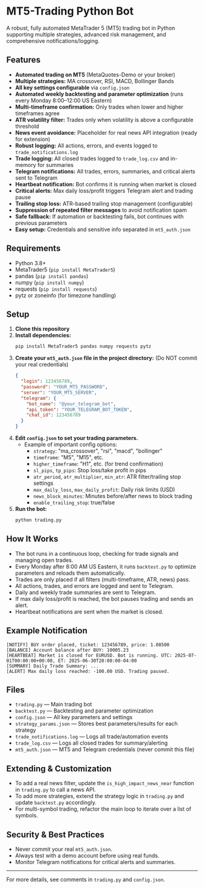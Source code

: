 # MT5-Trading Python Bot

A robust, fully automated MetaTrader 5 (MT5) trading bot in Python supporting multiple strategies, advanced risk management, and comprehensive notifications/logging.

## Features
- **Automated trading on MT5** (MetaQuotes-Demo or your broker)
- **Multiple strategies:** MA crossover, RSI, MACD, Bollinger Bands
- **All key settings configurable** via `config.json`
- **Automated weekly backtesting and parameter optimization** (runs every Monday 8:00–12:00 US Eastern)
- **Multi-timeframe confirmation:** Only trades when lower and higher timeframes agree
- **ATR volatility filter:** Trades only when volatility is above a configurable threshold
- **News event avoidance:** Placeholder for real news API integration (ready for extension)
- **Robust logging:** All actions, errors, and events logged to `trade_notifications.log`
- **Trade logging:** All closed trades logged to `trade_log.csv` and in-memory for summaries
- **Telegram notifications:** All trades, errors, summaries, and critical alerts sent to Telegram
- **Heartbeat notification:** Bot confirms it is running when market is closed
- **Critical alerts:** Max daily loss/profit triggers Telegram alert and trading pause
- **Trailing stop loss:** ATR-based trailing stop management (configurable)
- **Suppression of repeated filter messages** to avoid notification spam
- **Safe fallback:** If automation or backtesting fails, bot continues with previous parameters
- **Easy setup:** Credentials and sensitive info separated in `mt5_auth.json`

## Requirements
- Python 3.8+
- MetaTrader5 (`pip install MetaTrader5`)
- pandas (`pip install pandas`)
- numpy (`pip install numpy`)
- requests (`pip install requests`)
- pytz or zoneinfo (for timezone handling)

## Setup
1. **Clone this repository**
2. **Install dependencies:**
   ```sh
   pip install MetaTrader5 pandas numpy requests pytz
   ```
3. **Create your `mt5_auth.json` file in the project directory:**
   (Do NOT commit your real credentials)
   ```json
   {
     "login": 123456789,
     "password": "YOUR_MT5_PASSWORD",
     "server": "YOUR_MT5_SERVER",
     "telegram": {
       "bot_name": "@your_telegram_bot",
       "api_token": "YOUR_TELEGRAM_BOT_TOKEN",
       "chat_id": 123456789
     }
   }
   ```
4. **Edit `config.json` to set your trading parameters.**
   - Example of important config options:
     - `strategy`: "ma_crossover", "rsi", "macd", "bollinger"
     - `timeframe`: "M5", "M15", etc.
     - `higher_timeframe`: "H1", etc. (for trend confirmation)
     - `sl_pips`, `tp_pips`: Stop loss/take profit in pips
     - `atr_period`, `atr_multiplier`, `min_atr`: ATR filter/trailing stop settings
     - `max_daily_loss`, `max_daily_profit`: Daily risk limits (USD)
     - `news_block_minutes`: Minutes before/after news to block trading
     - `enable_trailing_stop`: true/false
5. **Run the bot:**
   ```sh
   python trading.py
   ```

## How It Works
- The bot runs in a continuous loop, checking for trade signals and managing open trades.
- Every Monday after 8:00 AM US Eastern, it runs `backtest.py` to optimize parameters and reloads them automatically.
- Trades are only placed if all filters (multi-timeframe, ATR, news) pass.
- All actions, trades, and errors are logged and sent to Telegram.
- Daily and weekly trade summaries are sent to Telegram.
- If max daily loss/profit is reached, the bot pauses trading and sends an alert.
- Heartbeat notifications are sent when the market is closed.

## Example Notification
```
[NOTIFY] BUY order placed, ticket: 123456789, price: 1.08500
[BALANCE] Account balance after BUY: 10005.23
[HEARTBEAT] Market is closed for EURUSD. Bot is running. UTC: 2025-07-01T00:00:00+00:00, ET: 2025-06-30T20:00:00-04:00
[SUMMARY] Daily Trade Summary: ...
[ALERT] Max daily loss reached: -100.00 USD. Trading paused.
```

## Files
- `trading.py` — Main trading bot
- `backtest.py` — Backtesting and parameter optimization
- `config.json` — All key parameters and settings
- `strategy_params.json` — Stores best parameters/results for each strategy
- `trade_notifications.log` — Logs all trade/automation events
- `trade_log.csv` — Logs all closed trades for summary/alerting
- `mt5_auth.json` — MT5 and Telegram credentials (never commit this file)

## Extending & Customization
- To add a real news filter, update the `is_high_impact_news_near` function in `trading.py` to call a news API.
- To add more strategies, extend the strategy logic in `trading.py` and update `backtest.py` accordingly.
- For multi-symbol trading, refactor the main loop to iterate over a list of symbols.

## Security & Best Practices
- Never commit your real `mt5_auth.json`.
- Always test with a demo account before using real funds.
- Monitor Telegram notifications for critical alerts and summaries.

---
For more details, see comments in `trading.py` and `config.json`.
